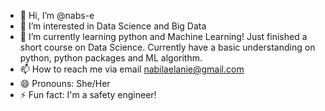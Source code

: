 - 👋 Hi, I’m @nabs-e
- 👀 I’m interested in Data Science and Big Data
- 🌱 I’m currently learning python and Machine Learning! Just finished a short course on Data Science. Currently have a basic understanding on python, python packages and ML algorithm.
- 📫 How to reach me via email nabilaelanie@gmail.com
- 😄 Pronouns: She/Her
- ⚡ Fun fact: I'm a safety engineer!

<!---
nabs-e/nabs-e is a ✨ special ✨ repository because its `README.md` (this file) appears on your GitHub profile.
You can click the Preview link to take a look at your changes.
--->
